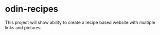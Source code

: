 # odin-recipes
This project will show ability to create a recipe based website with multiple links and pictures.
